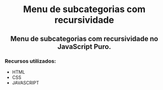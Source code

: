 <h1 align="center"> Menu de subcategorias com recursividade </h1>
<h2 align="center"> Menu de subcategorias com recursividade no JavaScript Puro. </h2>
<h3> Recursos utilizados: </h3>
<ul>
  <li> HTML </li>
  <li> CSS </li>
  <li> JAVASCRIPT </li>
</ul>
